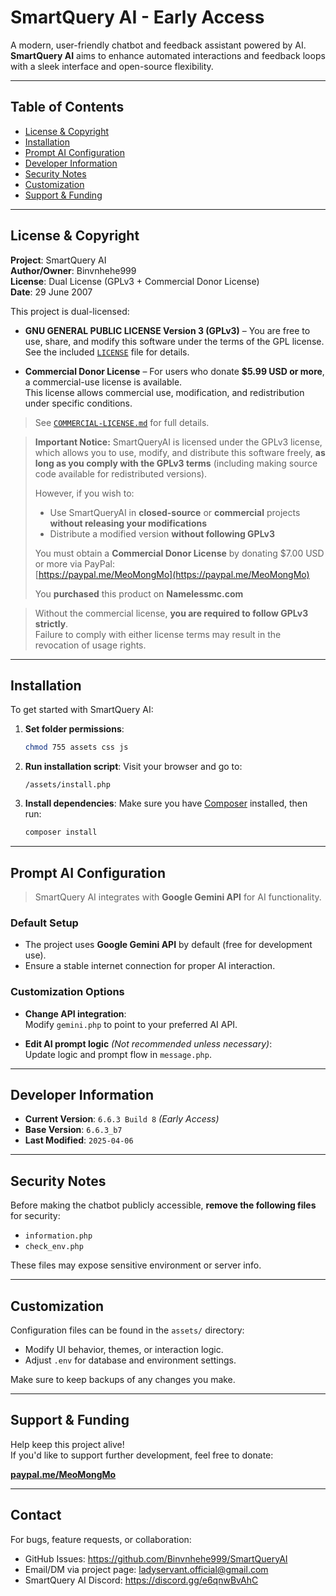 # SmartQuery AI - Early Access

A modern, user-friendly chatbot and feedback assistant powered by AI.  
**SmartQuery AI** aims to enhance automated interactions and feedback loops with a sleek interface and open-source flexibility.

---

## Table of Contents

- [License & Copyright](#license--copyright)
- [Installation](#installation)
- [Prompt AI Configuration](#prompt-ai-configuration)
- [Developer Information](#developer-information)
- [Security Notes](#security-notes)
- [Customization](#customization)
- [Support & Funding](#support--funding)

---

## License & Copyright

**Project**: SmartQuery AI  
**Author/Owner**: Binvnhehe999  
**License**: Dual License (GPLv3 + Commercial Donor License)  
**Date**: 29 June 2007

This project is dual-licensed:

- **GNU GENERAL PUBLIC LICENSE Version 3 (GPLv3)** – You are free to use, share, and modify this software under the terms of the GPL license.  
  See the included [`LICENSE`](./LICENSE) file for details.

- **Commercial Donor License** – For users who donate **$5.99 USD or more**, a commercial-use license is available.  
  This license allows commercial use, modification, and redistribution under specific conditions.

> See [`COMMERCIAL-LICENSE.md`](./COMMERCIAL-LICENSE.md) for full details.

> **Important Notice:**
> SmartQueryAI is licensed under the GPLv3 license, which allows you to use, modify, and distribute this software freely, **as long as you comply with the GPLv3 terms** (including making source code available for redistributed versions).
>
> However, if you wish to:
> - Use SmartQueryAI in **closed-source** or **commercial** projects **without releasing your modifications**
> - Distribute a modified version **without following GPLv3**
>
> You must obtain a **Commercial Donor License** by donating $7.00 USD or more via PayPal:  
> [https://paypal.me/MeoMongMo](https://paypal.me/MeoMongMo)
>
> You **purchased** this product on **Namelessmc.com**

> Without the commercial license, **you are required to follow GPLv3 strictly**.  
> Failure to comply with either license terms may result in the revocation of usage rights.
---

## Installation

To get started with SmartQuery AI:

1. **Set folder permissions**:
   ```bash
   chmod 755 assets css js
   ```

2. **Run installation script**:
   Visit your browser and go to:
   ```
   /assets/install.php
   ```

3. **Install dependencies**:
   Make sure you have [Composer](https://getcomposer.org/) installed, then run:
   ```bash
   composer install
   ```

---

## Prompt AI Configuration

> SmartQuery AI integrates with **Google Gemini API** for AI functionality.

### Default Setup

- The project uses **Google Gemini API** by default (free for development use).
- Ensure a stable internet connection for proper AI interaction.

### Customization Options

- **Change API integration**:  
  Modify `gemini.php` to point to your preferred AI API.

- **Edit AI prompt logic** *(Not recommended unless necessary)*:  
  Update logic and prompt flow in `message.php`.

---

## Developer Information

- **Current Version**: `6.6.3 Build 8` *(Early Access)*
- **Base Version**: `6.6.3_b7`
- **Last Modified**: `2025-04-06`

---

## Security Notes

Before making the chatbot publicly accessible, **remove the following files** for security:

- `information.php`
- `check_env.php`

These files may expose sensitive environment or server info.

---

## Customization

Configuration files can be found in the `assets/` directory:

- Modify UI behavior, themes, or interaction logic.
- Adjust `.env` for database and environment settings.

Make sure to keep backups of any changes you make.

---

## Support & Funding

Help keep this project alive!  
If you'd like to support further development, feel free to donate:

[**paypal.me/MeoMongMo**](https://paypal.me/MeoMongMo)

---

## Contact

For bugs, feature requests, or collaboration:

- GitHub Issues: https://github.com/Binvnhehe999/SmartQueryAI
- Email/DM via project page: ladyservant.official@gmail.com
- SmartQuery AI Discord: https://discord.gg/e6qnwBvAhC
